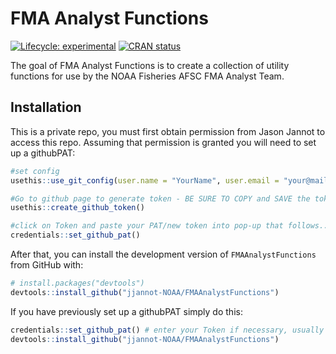 
<!-- README.md is generated from README.Rmd. Please edit that file -->

# FMA Analyst Functions

<!-- badges: start -->

[![Lifecycle:
experimental](https://img.shields.io/badge/lifecycle-experimental-orange.svg)](https://lifecycle.r-lib.org/articles/stages.html#experimental)
[![CRAN
status](https://www.r-pkg.org/badges/version/FMAAnalystFunctions)](https://CRAN.R-project.org/package=FMAAnalystFunctions)
<!-- badges: end -->

The goal of FMA Analyst Functions is to create a collection of utility
functions for use by the NOAA Fisheries AFSC FMA Analyst Team.

## Installation

This is a private repo, you must first obtain permission from Jason
Jannot to access this repo. Assuming that permission is granted you will
need to set up a githubPAT:

``` r
#set config
usethis::use_git_config(user.name = "YourName", user.email = "your@mail.com")

#Go to github page to generate token - BE SURE TO COPY and SAVE the token somewhere you can find it.
usethis::create_github_token()

#click on Token and paste your PAT/new token into pop-up that follows...
credentials::set_github_pat()
```

After that, you can install the development version of
`FMAAnalystFunctions` from GitHub with:

``` r
# install.packages("devtools")
devtools::install_github("jjannot-NOAA/FMAAnalystFunctions")
```

If you have previously set up a githubPAT simply do this:

``` r
credentials::set_github_pat() # enter your Token if necessary, usually not
devtools::install_github("jjannot-NOAA/FMAAnalystFunctions")
```

<!-- ## Example -->
<!-- This is a basic example which shows you how to solve a common problem: -->
<!-- ```{r example} -->
<!-- library(FMAAnalystFunctions) -->
<!-- ## basic example code -->
<!-- ``` -->
<!-- What is special about using `README.Rmd` instead of just `README.md`? You can include R chunks like so: -->
<!-- ```{r cars} -->
<!-- summary(cars) -->
<!-- ``` -->
<!-- You'll still need to render `README.Rmd` regularly, to keep `README.md` up-to-date. `devtools::build_readme()` is handy for this. You could also use GitHub Actions to re-render `README.Rmd` every time you push. An example workflow can be found here: <https://github.com/r-lib/actions/tree/v1/examples>. -->
<!-- You can also embed plots, for example: -->
<!-- ```{r pressure, echo = FALSE} -->
<!-- plot(pressure) -->
<!-- ``` -->
<!-- In that case, don't forget to commit and push the resulting figure files, so they display on GitHub and CRAN. -->
